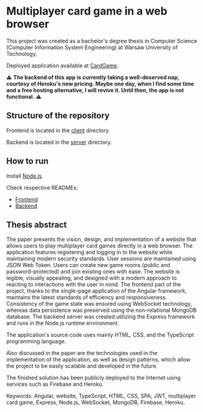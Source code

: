 # Multiplayer card game in a web browser

This project was created as a bachelor's degree thesis in Computer Science (Computer Information System Engineering) at Warsaw University of Technology.

Deployed application available at [CardGame](https://cardgame.steciuk.dev/).

⚠️ **The backend of this app is currently taking a well-deserved nap, courtesy of Heroku's new pricing. Maybe one day, when I find some time and a free hosting alternative, I will revive it. Until then, the app is not functional.** ⚠️

## Structure of the repository

Frontend is located in the [client](client) directory.

Backend is located in the [server](server) directory.

## How to run

Install [Node.js](https://nodejs.org/en/).

Check respective READMEs:

-   [Frontend](client/README.md)
-   [Backend](server/README.md)

## Thesis abstract

The paper presents the vision, design, and implementation of a website that allows users to play multiplayer card games directly in a web browser. The application features registering and logging in to the website while maintaining modern security standards. User sessions are maintained using JSON Web Token. Users can create new game rooms (public and password-protected) and join existing ones with ease. The website is legible, visually appealing, and designed with a modern approach to reacting to interactions with the user in mind. The frontend part of the project, thanks to the single-page application of the Angular framework, maintains the latest standards of efficiency and responsiveness. Consistency of the game state was ensured using WebSocket technology, whereas data persistence was preserved using the non-relational MongoDB database. The backend server was created utilizing the Express framework and runs in the Node.js runtime environment.

The application's source code uses mainly HTML, CSS, and the TypeScript programming language.

Also discussed in the paper are the technologies used in the implementation of the application, as well as design patterns, which allow the project to be easily scalable and developed in the future.

The finished solution has been publicly deployed to the Internet using services such as Firebase and Heroku.

Keywords: Angular, website, TypeScript, HTML, CSS, SPA, JWT, multiplayer card game, Express, Node.js, WebSocket, MongoDB, Firebase, Heroku.
